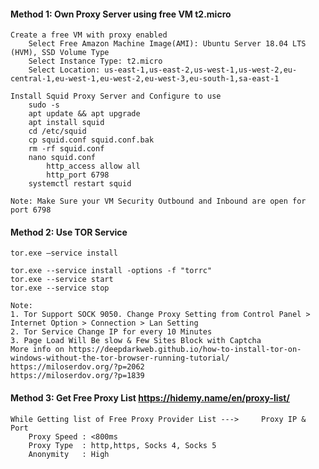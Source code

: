 
#### Method 1: Own Proxy Server using free VM t2.micro

	Create a free VM with proxy enabled	
		Select Free Amazon Machine Image(AMI): Ubuntu Server 18.04 LTS (HVM), SSD Volume Type
		Select Instance Type: t2.micro
		Select Location: us-east-1,us-east-2,us-west-1,us-west-2,eu-central-1,eu-west-1,eu-west-2,eu-west-3,eu-south-1,sa-east-1

	Install Squid Proxy Server and Configure to use
		sudo -s
		apt update && apt upgrade
		apt install squid	
		cd /etc/squid
		cp squid.conf squid.conf.bak
		rm -rf squid.conf
		nano squid.conf
			http_access allow all
			http_port 6798
		systemctl restart squid
			
	Note: Make Sure your VM Security Outbound and Inbound are open for port 6798	
			
	
#### Method 2: Use TOR Service

	tor.exe –service install
	
	tor.exe --service install -options -f "torrc"
	tor.exe --service start
	tor.exe --service stop
	
	Note: 
	1. Tor Support SOCK 9050. Change Proxy Setting from Control Panel > Internet Option > Connection > Lan Setting
	2. Tor Service Change IP for every 10 Minutes
	3. Page Load Will Be slow & Few Sites Block with Captcha
	More info on https://deepdarkweb.github.io/how-to-install-tor-on-windows-without-the-tor-browser-running-tutorial/
	https://miloserdov.org/?p=2062
	https://miloserdov.org/?p=1839
	

#### Method 3: Get Free Proxy List https://hidemy.name/en/proxy-list/
	
	While Getting list of Free Proxy Provider List --->		Proxy IP & Port
		Proxy Speed : <800ms
		Proxy Type	: http,https, Socks 4, Socks 5
		Anonymity	: High
		
